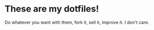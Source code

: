 # These are my dotfiles!

Do whatever you want with them, fork it, sell it, improve it. I don't care.
